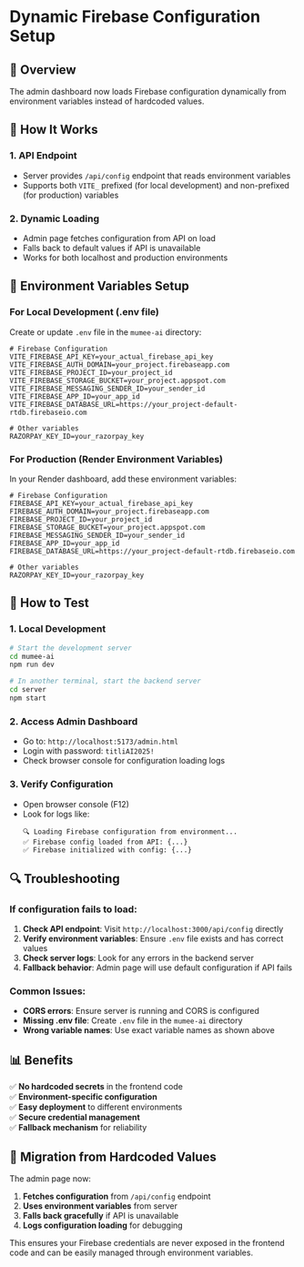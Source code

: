 # Dynamic Firebase Configuration Setup

## 🎯 Overview
The admin dashboard now loads Firebase configuration dynamically from environment variables instead of hardcoded values.

## 🔧 How It Works

### 1. **API Endpoint**
- Server provides `/api/config` endpoint that reads environment variables
- Supports both `VITE_` prefixed (for local development) and non-prefixed (for production) variables

### 2. **Dynamic Loading**
- Admin page fetches configuration from API on load
- Falls back to default values if API is unavailable
- Works for both localhost and production environments

## 📝 Environment Variables Setup

### For Local Development (.env file)

Create or update `.env` file in the `mumee-ai` directory:

```env
# Firebase Configuration
VITE_FIREBASE_API_KEY=your_actual_firebase_api_key
VITE_FIREBASE_AUTH_DOMAIN=your_project.firebaseapp.com
VITE_FIREBASE_PROJECT_ID=your_project_id
VITE_FIREBASE_STORAGE_BUCKET=your_project.appspot.com
VITE_FIREBASE_MESSAGING_SENDER_ID=your_sender_id
VITE_FIREBASE_APP_ID=your_app_id
VITE_FIREBASE_DATABASE_URL=https://your_project-default-rtdb.firebaseio.com

# Other variables
RAZORPAY_KEY_ID=your_razorpay_key
```

### For Production (Render Environment Variables)

In your Render dashboard, add these environment variables:

```env
# Firebase Configuration
FIREBASE_API_KEY=your_actual_firebase_api_key
FIREBASE_AUTH_DOMAIN=your_project.firebaseapp.com
FIREBASE_PROJECT_ID=your_project_id
FIREBASE_STORAGE_BUCKET=your_project.appspot.com
FIREBASE_MESSAGING_SENDER_ID=your_sender_id
FIREBASE_APP_ID=your_app_id
FIREBASE_DATABASE_URL=https://your_project-default-rtdb.firebaseio.com

# Other variables
RAZORPAY_KEY_ID=your_razorpay_key
```

## 🚀 How to Test

### 1. **Local Development**
```bash
# Start the development server
cd mumee-ai
npm run dev

# In another terminal, start the backend server
cd server
npm start
```

### 2. **Access Admin Dashboard**
- Go to: `http://localhost:5173/admin.html`
- Login with password: `titliAI2025!`
- Check browser console for configuration loading logs

### 3. **Verify Configuration**
- Open browser console (F12)
- Look for logs like:
  ```
  🔍 Loading Firebase configuration from environment...
  ✅ Firebase config loaded from API: {...}
  ✅ Firebase initialized with config: {...}
  ```

## 🔍 Troubleshooting

### If configuration fails to load:
1. **Check API endpoint**: Visit `http://localhost:3000/api/config` directly
2. **Verify environment variables**: Ensure `.env` file exists and has correct values
3. **Check server logs**: Look for any errors in the backend server
4. **Fallback behavior**: Admin page will use default configuration if API fails

### Common Issues:
- **CORS errors**: Ensure server is running and CORS is configured
- **Missing .env file**: Create `.env` file in the `mumee-ai` directory
- **Wrong variable names**: Use exact variable names as shown above

## 📊 Benefits

✅ **No hardcoded secrets** in the frontend code  
✅ **Environment-specific configuration**  
✅ **Easy deployment** to different environments  
✅ **Secure credential management**  
✅ **Fallback mechanism** for reliability  

## 🔄 Migration from Hardcoded Values

The admin page now:
1. **Fetches configuration** from `/api/config` endpoint
2. **Uses environment variables** from server
3. **Falls back gracefully** if API is unavailable
4. **Logs configuration loading** for debugging

This ensures your Firebase credentials are never exposed in the frontend code and can be easily managed through environment variables.

